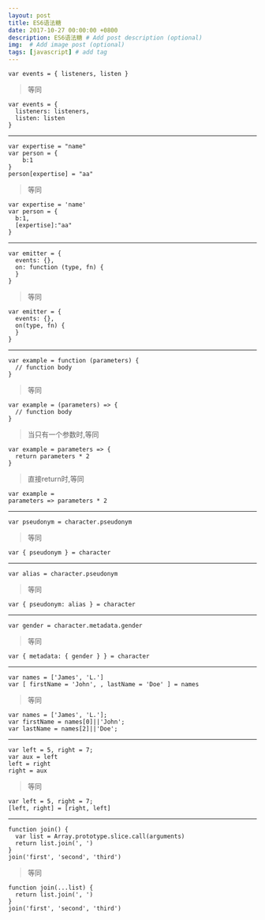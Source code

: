 ```yaml
---
layout: post
title: ES6语法糖
date: 2017-10-27 00:00:00 +0800
description: ES6语法糖 # Add post description (optional)
img:  # Add image post (optional)
tags: [javascript] # add tag
---
```



```
var events = { listeners, listen }
```
> 等同
```
var events = {
  listeners: listeners,
  listen: listen
}
```

---

```
var expertise = "name"
var person = {
    b:1
}
person[expertise] = "aa"
```
> 等同
```
var expertise = 'name'
var person = {
  b:1,
  [expertise]:"aa"
}
```

---

```
var emitter = {
  events: {},
  on: function (type, fn) {
  }
}
```
> 等同
```
var emitter = {
  events: {},
  on(type, fn) {
  }
}
```
---
```
var example = function (parameters) {
  // function body
}
```
> 等同
```
var example = (parameters) => {
  // function body
}
```
> 当只有一个参数时,等同
```
var example = parameters => {
  return parameters * 2
}
```
> 直接return时,等同
```
var example = 
parameters => parameters * 2
```
---
```
var pseudonym = character.pseudonym
```
> 等同
```
var { pseudonym } = character
```
---
```
var alias = character.pseudonym
```
> 等同
```
var { pseudonym: alias } = character
```
---
```
var gender = character.metadata.gender
```
> 等同
```
var { metadata: { gender } } = character
```
---
```
var names = ['James', 'L.']
var [ firstName = 'John', , lastName = 'Doe' ] = names
```
> 等同
```
var names = ['James', 'L.'];
var firstName = names[0]||'John';
var lastName = names[2]||'Doe';
```
---
```
var left = 5, right = 7;
var aux = left
left = right
right = aux
```
> 等同
```
var left = 5, right = 7;
[left, right] = [right, left]
```
---
```
function join() {
  var list = Array.prototype.slice.call(arguments)
  return list.join(', ')
}
join('first', 'second', 'third')
```
> 等同
```
function join(...list) {
  return list.join(', ')
}
join('first', 'second', 'third')
```